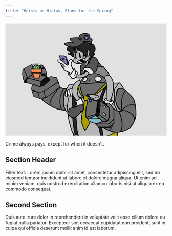 ```yaml
---
title: "Heists on Hiatus, Plans for the Spring"
---
```


![hiatus](../assets/hn_ar_sketch.png)

Crime always pays, except for when it doesn't. 

<!--more-->

## Section Header

Filler text. Lorem ipsum dolor sit amet, consectetur adipiscing elit, sed do eiusmod tempor incididunt ut labore et dolore magna aliqua. Ut enim ad minim veniam, quis nostrud exercitation ullamco laboris nisi ut aliquip ex ea commodo consequat. 

## Second Section

Duis aute irure dolor in reprehenderit in voluptate velit esse cillum dolore eu fugiat nulla pariatur. Excepteur sint occaecat cupidatat non proident, sunt in culpa qui officia deserunt mollit anim id est laborum.